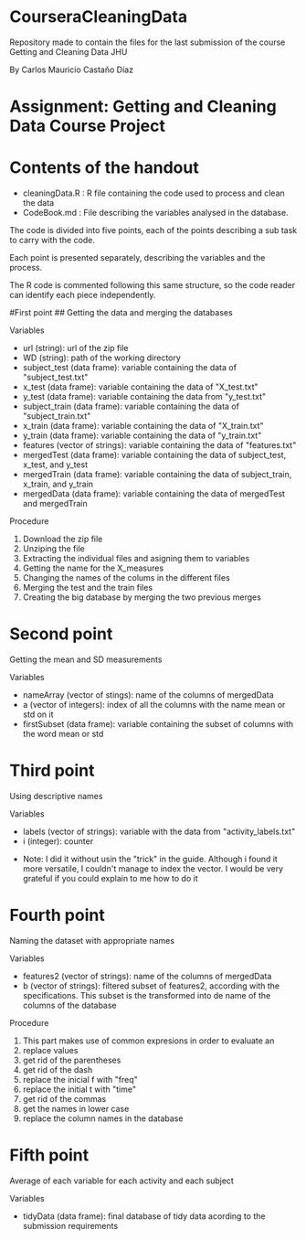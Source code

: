 # CourseraCleaningData
Repository made to contain the files for the last submission of the course Getting and Cleaning Data JHU

By Carlos Mauricio Castaño Díaz

# Assignment: Getting and Cleaning Data Course Project

# Contents of the handout
 - cleaningData.R : R file containing the code used to process and clean the data
 - CodeBook.md : File describing the variables analysed in the database.

The code is divided into five points, each of the points describing a sub task to carry with the code. 

Each point is presented separately, describing the variables and the process.

The R code is commented following this same structure, so the code reader can identify each piece independently. 

#First point ##
Getting the data and merging the databases

Variables

- url (string): url of the zip file 
- WD (string): path of the working directory
- subject_test (data frame): variable containing the data of "subject_test.txt"
- x_test (data frame): variable containing the data of "X_test.txt"
- y_test (data frame): variable containing the data from "y_test.txt"
- subject_train (data frame): variable containing the data of "subject_train.txt"
- x_train (data frame): variable containing the data of "X_train.txt"
- y_train (data frame): variable containing the data of "y_train.txt"
- features (vector of strings): variable containing the data of "features.txt"
- mergedTest (data frame): variable containing the data of subject_test, x_test, and y_test
- mergedTrain (data frame): variable containing the data of subject_train, x_train, and y_train
- mergedData (data frame): variable containing the data of mergedTest and mergedTrain

Procedure

1. Download the zip file
2. Unziping the file
3. Extracting the individual files and asigning them to variables
4. Getting the name for the X_measures
5. Changing the names of the colums in the different files
6. Merging the test and the train files
7. Creating the big database by merging the two previous merges

# Second point #
Getting the mean and SD measurements

Variables

- nameArray (vector of stings): name of the columns of mergedData
- a (vector of integers): index of all the columns with the name mean or std on it
- firstSubset (data frame): variable containing the subset of columns with the word mean or std

# Third point #
Using descriptive names

Variables

- labels (vector of strings): variable with the data from "activity_labels.txt"
- i (integer): counter

* Note: I did it without usin the "trick" in the guide. Although i found it more versatile, I couldn't manage to index the vector. I would be very grateful if you could explain to me how to do it


# Fourth point
Naming the dataset with appropriate names

Variables

- features2 (vector of strings): name of the columns of mergedData
- b (vector of strings): filtered subset of features2, according with the specifications. This subset is the transformed into de name of the columns of the database

Procedure

1. This part makes use of common expresions in order to evaluate an 
2. replace values 
3. get rid of the parentheses
4. get rid of the dash
5. replace the inicial f with "freq"
6. replace the initial t with "time"
7. get rid of the commas
8. get the names in lower case
9. replace the column names in the database


# Fifth point
Average of each variable for each activity and each subject

Variables
- tidyData (data frame): final database of tidy data acording to the submission requirements

